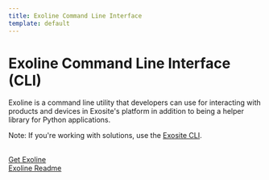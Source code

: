```yaml
---
title: Exoline Command Line Interface
template: default
---
```


# Exoline Command Line Interface (CLI)
Exoline is a command line utility that developers can use for interacting with products and devices in Exosite's platform in addition to being a helper library for Python applications. 

Note: If you're working with solutions, use the [Exosite CLI](/development/tools/murano-cli).

<br>[Get Exoline](https://github.com/exosite/exoline)
<br>[Exoline Readme](https://github.com/exosite/exoline#exoline)

<div id="wistia_v918r1aaiq" class="wistia_embed" style="width:640px;height:388px;">&nbsp;</div>
<script charset="ISO-8859-1" src="//fast.wistia.com/assets/external/E-v1.js"></script>
<script>
wistiaEmbed = Wistia.embed("v918r1aaiq");
</script>

